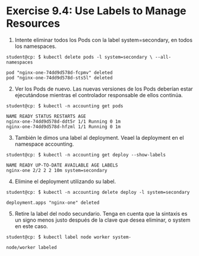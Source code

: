 # Exercise 9.4: Use Labels to Manage Resources

1. Intente eliminar todos los Pods con la label system=secondary, en todos los namespaces.

`student@cp: ̃$ kubectl delete pods -l system=secondary \
--all-namespaces`

```
pod "nginx-one-74dd9d578d-fcpmv" deleted
pod "nginx-one-74dd9d578d-sts5l" deleted
```

2.  Ver los Pods de nuevo. Las nuevas versiones de los Pods deberían estar ejecutándose mientras el controlador responsable de ellos continúa.

`student@cp: ̃$ kubectl -n accounting get pods`

```
NAME READY STATUS RESTARTS AGE
nginx-one-74dd9d578d-ddt5r 1/1 Running 0 1m
nginx-one-74dd9d578d-hfzml 1/1 Running 0 1m
```

3. También le dimos una label al deployment. Veael la deployment en el namespace accounting.

`student@cp: ̃$ kubectl -n accounting get deploy --show-labels`

```
NAME READY UP-TO-DATE AVAILABLE AGE LABELS
nginx-one 2/2 2 2 10m system=secondary
```

4. Elimine el deployment utilizando su label.

`student@cp: ̃$ kubectl -n accounting delete deploy -l system=secondary`
```
deployment.apps "nginx-one" deleted
```

5. Retire la label del nodo secundario. Tenga en cuenta que la sintaxis es un signo menos justo después de la clave que desea eliminar, o system en este caso.

`student@cp: ̃$ kubectl label node worker system-`
```
node/worker labeled
```